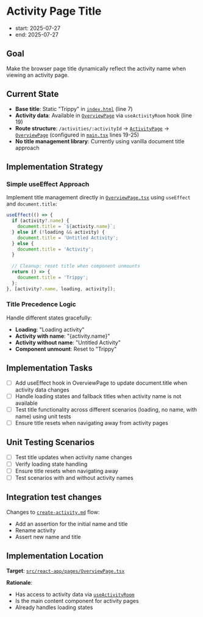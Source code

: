 # Activity Page Title

- start: 2025-07-27
- end: 2025-07-27

## Goal

Make the browser page title dynamically reflect the activity name when viewing an activity page.

## Current State

- **Base title**: Static "Trippy" in [`index.html`](../../index.html) (line 7)
- **Activity data**: Available in [`OverviewPage`](../../src/react-app/pages/OverviewPage.tsx) via `useActivityRoom` hook (line 19)
- **Route structure**: `/activities/:activityId` → [`ActivityPage`](../../src/react-app/pages/ActivityPage.tsx) → [`OverviewPage`](../../src/react-app/pages/OverviewPage.tsx) (configured in [`main.tsx`](../../src/react-app/main.tsx) lines 19-25)
- **No title management library**: Currently using vanilla document title approach

## Implementation Strategy

### Simple useEffect Approach

Implement title management directly in [`OverviewPage.tsx`](../../src/react-app/pages/OverviewPage.tsx) using `useEffect` and `document.title`:

```typescript
useEffect(() => {
  if (activity?.name) {
    document.title = `${activity.name}`;
  } else if (!loading && activity) {
    document.title = 'Untitled Activity';
  } else {
    document.title = 'Activity';
  }
  
  // Cleanup: reset title when component unmounts
  return () => {
    document.title = 'Trippy';
  };
}, [activity?.name, loading, activity]);
```

### Title Precedence Logic

Handle different states gracefully:
- **Loading**: "Loading activity"
- **Activity with name**: "{activity.name}"
- **Activity without name**: "Untitled Activity" 
- **Component unmount**: Reset to "Trippy"

## Implementation Tasks

- [ ] Add useEffect hook in OverviewPage to update document.title when activity data changes
- [ ] Handle loading states and fallback titles when activity name is not available
- [ ] Test title functionality across different scenarios (loading, no name, with name) using unit tests
- [ ] Ensure title resets when navigating away from activity pages

## Unit Testing Scenarios

- [ ] Test title updates when activity name changes
- [ ] Verify loading state handling  
- [ ] Ensure title resets when navigating away
- [ ] Test scenarios with and without activity names

## Integration test changes

Changes to [`create-activity.md`](../flows/create-activity.md) flow:
- Add an assertion for the initial name and title
- Rename activity
- Assert new name and title

## Implementation Location

**Target**: [`src/react-app/pages/OverviewPage.tsx`](../../src/react-app/pages/OverviewPage.tsx)

**Rationale**: 
- Has access to activity data via [`useActivityRoom`](../../src/react-app/hooks/useActivityRoom.ts)
- Is the main content component for activity pages
- Already handles loading states 